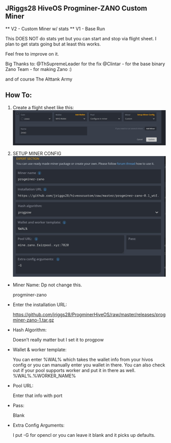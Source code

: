 ## JRiggs28  HiveOS Progminer-ZANO Custom Miner

** V2 - Custom Miner w/ stats
** V1 - Base Run


This DOES NOT do stats yet but you can start and stop via flight sheet. I plan to get stats going but at least this works.

Feel free to improve on it. 

Big Thanks to:
@ThSupremeLeader  for the fix 
@Clintar - for the base binary
Zano Team - for making Zano :)

and of course
The Alttank Army


## How To:

1) Create a flight sheet like this: 
![flightsheet1](minerconfig1.jpg)


2) SETUP MINER CONFIG
![minerconfig](minerconfig.jpg)

- Miner Name: Dp not change this.

  progminer-zano

- Enter the installation URL: 

  https://github.com/jriggs28/ProgminerHiveOS/raw/master/releases/progminer-zano-1.tar.gz

- Hash Algorithm:

  Doesn’t really matter but I set it to progpow

- Wallet & worker template:

  You can enter %WAL% which takes the wallet info from your hivos config or you can manually enter you wallet in there.  You can also check out if your pool supports worker and put it in there as well.
%WAL%.%WORKER_NAME%

- Pool URL:

  Enter that info with port

- Pass:

  Blank

- Extra Config Arguments:

  I put -G for opencl or you can leave it blank and it picks up defaults.
